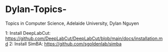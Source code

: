 # Dylan-Topics-
Topics in Computer Science, Adelaide University, Dylan Nguyen

1: Install DeepLabCut: https://github.com/DeepLabCut/DeepLabCut/blob/main/docs/installation.md
2: Install SimBA: https://github.com/sgoldenlab/simba

